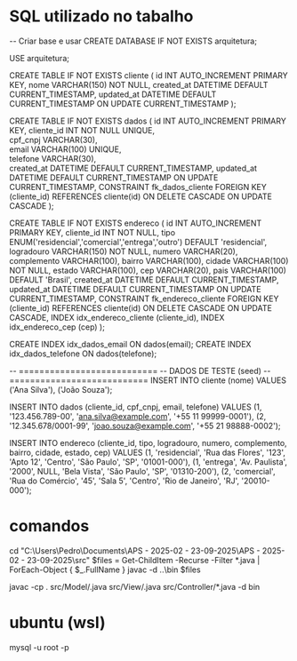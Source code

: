 # SQL utilizado no tabalho
-- Criar base e usar
CREATE DATABASE IF NOT EXISTS arquitetura;
  
USE arquitetura;


CREATE TABLE IF NOT EXISTS cliente (
    id INT AUTO_INCREMENT PRIMARY KEY,
    nome VARCHAR(150) NOT NULL,
    created_at DATETIME DEFAULT CURRENT_TIMESTAMP,
    updated_at DATETIME DEFAULT CURRENT_TIMESTAMP ON UPDATE CURRENT_TIMESTAMP
);


CREATE TABLE IF NOT EXISTS dados (
    id INT AUTO_INCREMENT PRIMARY KEY,
    cliente_id INT NOT NULL UNIQUE,           
    cpf_cnpj VARCHAR(30),                     
    email VARCHAR(100) UNIQUE,                
    telefone VARCHAR(30),                     
    created_at DATETIME DEFAULT CURRENT_TIMESTAMP,
    updated_at DATETIME DEFAULT CURRENT_TIMESTAMP ON UPDATE CURRENT_TIMESTAMP,
    CONSTRAINT fk_dados_cliente FOREIGN KEY (cliente_id)
        REFERENCES cliente(id)
        ON DELETE CASCADE
        ON UPDATE CASCADE
);


CREATE TABLE IF NOT EXISTS endereco (
    id INT AUTO_INCREMENT PRIMARY KEY,
    cliente_id INT NOT NULL,
    tipo ENUM('residencial','comercial','entrega','outro') DEFAULT 'residencial',
    logradouro VARCHAR(150) NOT NULL,
    numero VARCHAR(20),
    complemento VARCHAR(100),
    bairro VARCHAR(100),
    cidade VARCHAR(100) NOT NULL,
    estado VARCHAR(100),
    cep VARCHAR(20),
    pais VARCHAR(100) DEFAULT 'Brasil',
    created_at DATETIME DEFAULT CURRENT_TIMESTAMP,
    updated_at DATETIME DEFAULT CURRENT_TIMESTAMP ON UPDATE CURRENT_TIMESTAMP,
    CONSTRAINT fk_endereco_cliente FOREIGN KEY (cliente_id)
        REFERENCES cliente(id)
        ON DELETE CASCADE
        ON UPDATE CASCADE,
    INDEX idx_endereco_cliente (cliente_id),
    INDEX idx_endereco_cep (cep)
);


CREATE INDEX idx_dados_email ON dados(email);
CREATE INDEX idx_dados_telefone ON dados(telefone);

-- ===========================
-- DADOS DE TESTE (seed)
-- ===========================
INSERT INTO cliente (nome)
VALUES
  ('Ana Silva'),
  ('João Souza');

INSERT INTO dados (cliente_id, cpf_cnpj, email, telefone)
VALUES
  (1, '123.456.789-00', 'ana.silva@example.com', '+55 11 99999-0001'),
  (2, '12.345.678/0001-99', 'joao.souza@example.com', '+55 21 98888-0002');

INSERT INTO endereco (cliente_id, tipo, logradouro, numero, complemento, bairro, cidade, estado, cep)
VALUES
  (1, 'residencial', 'Rua das Flores', '123', 'Apto 12', 'Centro', 'São Paulo', 'SP', '01001-000'),
  (1, 'entrega', 'Av. Paulista', '2000', NULL, 'Bela Vista', 'São Paulo', 'SP', '01310-200'),
  (2, 'comercial', 'Rua do Comércio', '45', 'Sala 5', 'Centro', 'Rio de Janeiro', 'RJ', '20010-000');


# comandos 
cd "C:\Users\Pedro\Documents\APS - 2025-02 - 23-09-2025\APS - 2025-02 - 23-09-2025\src"
$files = Get-ChildItem -Recurse -Filter *.java | ForEach-Object { $_.FullName }
javac -d ..\bin $files


javac -cp . src/Model/.java src/View/.java src/Controller/*.java -d bin
# ubuntu (wsl)
mysql -u root -p